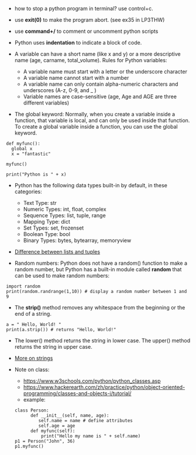 - how to stop a python program in terminal? 
  use control+c. 
- use **exit(0)** to make the program abort. (see ex35 in LP3THW)
- use **command+/** to comment or uncomment python scripts 
- Python uses **indentation** to indicate a block of code.
- A variable can have a short name (like x and y) or a more descriptive name (age, carname, total_volume). Rules for Python variables:
  - A variable name must start with a letter or the underscore character
  - A variable name cannot start with a number
  - A variable name can only contain alpha-numeric characters and underscores (A-z, 0-9, and _ )  
  - Variable names are case-sensitive (age, Age and AGE are three different variables)

- The global keyword: Normally, when you create a variable inside a function, that variable is local, and can only be used inside that function. To create a global variable inside a function, you can use the global keyword.

```
def myfunc():
  global x
  x = "fantastic"

myfunc()

print("Python is " + x)
```

- Python has the following data types built-in by default, in these categories:
  - Text Type:	str
  - Numeric Types:	int, float, complex
  - Sequence Types:	list, tuple, range
  - Mapping Type:	dict
  - Set Types:	set, frozenset
  - Boolean Type:	bool 
  - Binary Types:	bytes, bytearray, memoryview

- [Difference between lists and tuples](https://www.afternerd.com/blog/difference-between-list-tuple/)

- Random numbers: Python does not have a random() function to make a random number, but Python has a built-in module called **random** that can be used to make random numbers:

```
import random
print(random.randrange(1,10)) # display a random number between 1 and 9
```

- The **strip()** method removes any whitespace from the beginning or the end of a string.
```
a = " Hello, World! "
print(a.strip()) # returns "Hello, World!"
```
- The lower() method returns the string in lower case. The upper() method returns the string in upper case. 
- [More on strings](https://www.w3schools.com/python/python_strings.asp)

- Note on class: 
  - https://www.w3schools.com/python/python_classes.asp
  - https://www.hackerearth.com/zh/practice/python/object-oriented-programming/classes-and-objects-i/tutorial/
  - example:
  
  ```
  class Person:
        def __init__(self, name, age):
           self.name = name # define attributes
           self.age = age
        def myfunc(self):
            print("Hello my name is " + self.name)
  p1 = Person("John", 36)
  p1.myfunc()
```  
  
  




